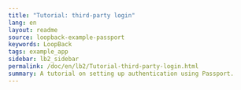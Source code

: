 ```yaml
---
title: "Tutorial: third-party login"
lang: en
layout: readme
source: loopback-example-passport
keywords: LoopBack
tags: example_app
sidebar: lb2_sidebar
permalink: /doc/en/lb2/Tutorial-third-party-login.html
summary: A tutorial on setting up authentication using Passport.
---
```

